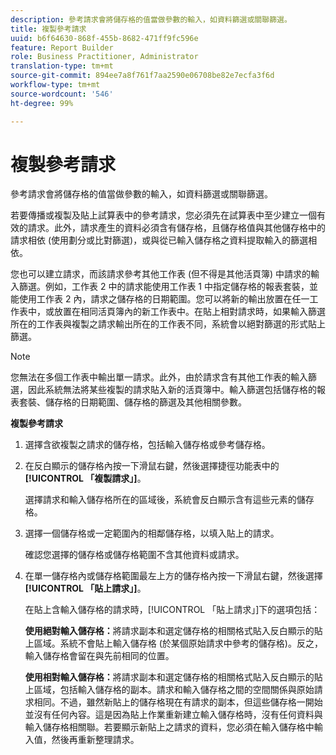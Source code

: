 ```yaml
---
description: 參考請求會將儲存格的值當做參數的輸入，如資料篩選或關聯篩選。
title: 複製參考請求
uuid: b6f64630-868f-455b-8682-471ff9fc596e
feature: Report Builder
role: Business Practitioner, Administrator
translation-type: tm+mt
source-git-commit: 894ee7a8f761f7aa2590e06708be82e7ecfa3f6d
workflow-type: tm+mt
source-wordcount: '546'
ht-degree: 99%

---
```



# 複製參考請求

參考請求會將儲存格的值當做參數的輸入，如資料篩選或關聯篩選。

若要傳播或複製及貼上試算表中的參考請求，您必須先在試算表中至少建立一個有效的請求。此外，請求產生的資料必須含有儲存格，且儲存格值與其他儲存格中的請求相依 (使用劃分或比對篩選)，或與從已輸入儲存格之資料提取輸入的篩選相依。

您也可以建立請求，而該請求參考其他工作表 (但不得是其他活頁簿) 中請求的輸入篩選。例如，工作表 2 中的請求能使用工作表 1 中指定儲存格的報表套裝，並能使用工作表 2 內，請求之儲存格的日期範圍。您可以將新的輸出放置在任一工作表中，或放置在相同活頁簿內的新工作表中。在貼上相對請求時，如果輸入篩選所在的工作表與複製之請求輸出所在的工作表不同，系統會以絕對篩選的形式貼上篩選。

>[!NOTE]
>
> 您無法在多個工作表中輸出單一請求。此外，由於請求含有其他工作表的輸入篩選，因此系統無法將某些複製的請求貼入新的活頁簿中。輸入篩選包括儲存格的報表套裝、儲存格的日期範圍、儲存格的篩選及其他相關參數。

**複製參考請求**

1. 選擇含欲複製之請求的儲存格，包括輸入儲存格或參考儲存格。
1. 在反白顯示的儲存格內按一下滑鼠右鍵，然後選擇捷徑功能表中的&#x200B;**[!UICONTROL 「複製請求」]**。

   選擇請求和輸入儲存格所在的區域後，系統會反白顯示含有這些元素的儲存格。
1. 選擇一個儲存格或一定範圍內的相鄰儲存格，以填入貼上的請求。

   確認您選擇的儲存格或儲存格範圍不含其他資料或請求。
1. 在單一儲存格內或儲存格範圍最左上方的儲存格內按一下滑鼠右鍵，然後選擇&#x200B;**[!UICONTROL 「貼上請求」]**。

   在貼上含輸入儲存格的請求時，[!UICONTROL 「貼上請求」]下的選項包括：

   **使用絕對輸入儲存格：**&#x200B;將請求副本和選定儲存格的相關格式貼入反白顯示的貼上區域。系統不會貼上輸入儲存格 (於某個原始請求中參考的儲存格)。反之，輸入儲存格會留在與先前相同的位置。

   **使用相對輸入儲存格：**&#x200B;將請求副本和選定儲存格的相關格式貼入反白顯示的貼上區域，包括輸入儲存格的副本。請求和輸入儲存格之間的空間關係與原始請求相同。不過，雖然新貼上的儲存格現在有請求的副本，但這些儲存格一開始並沒有任何內容。這是因為貼上作業重新建立輸入儲存格時，沒有任何資料與輸入儲存格相關聯。若要顯示新貼上之請求的資料，您必須在輸入儲存格中輸入值，然後再重新整理請求。
